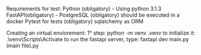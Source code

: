 Requirements for test:
Python (obligatory) - Using python 3.1.3
FastAPI(obligatory) - 
PostgreSQL (obligatory) should be executed in a docker
Pytest for tests (obligatory)
sqlalchemy as ORM



Creating an virtual enviorement:
1° step: python -m venv .venv
to initialize it: .\venv\Scripts\Activate
to run the fastapi server, type: fastapi dev main.py (main file).py